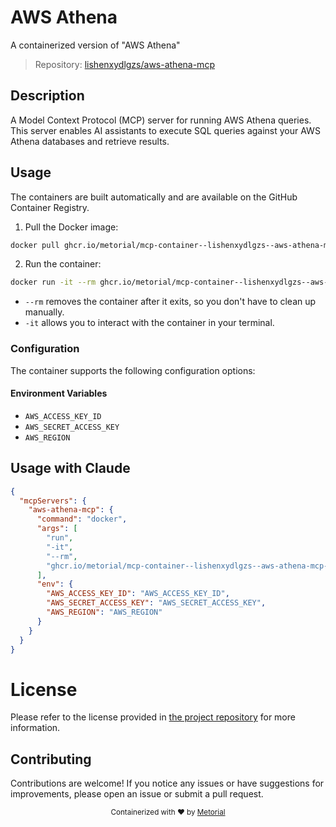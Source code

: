 
# AWS Athena

A containerized version of "AWS Athena"

> Repository: [lishenxydlgzs/aws-athena-mcp](https://github.com/lishenxydlgzs/aws-athena-mcp)

## Description

A Model Context Protocol (MCP) server for running AWS Athena queries. This server enables AI assistants to execute SQL queries against your AWS Athena databases and retrieve results.


## Usage

The containers are built automatically and are available on the GitHub Container Registry.

1. Pull the Docker image:

```bash
docker pull ghcr.io/metorial/mcp-container--lishenxydlgzs--aws-athena-mcp--aws-athena-mcp
```

2. Run the container:

```bash
docker run -it --rm ghcr.io/metorial/mcp-container--lishenxydlgzs--aws-athena-mcp--aws-athena-mcp 
```

- `--rm` removes the container after it exits, so you don't have to clean up manually.
- `-it` allows you to interact with the container in your terminal.


### Configuration

The container supports the following configuration options:




#### Environment Variables

- `AWS_ACCESS_KEY_ID`
- `AWS_SECRET_ACCESS_KEY`
- `AWS_REGION`




## Usage with Claude

```json
{
  "mcpServers": {
    "aws-athena-mcp": {
      "command": "docker",
      "args": [
        "run",
        "-it",
        "--rm",
        "ghcr.io/metorial/mcp-container--lishenxydlgzs--aws-athena-mcp--aws-athena-mcp"
      ],
      "env": {
        "AWS_ACCESS_KEY_ID": "AWS_ACCESS_KEY_ID",
        "AWS_SECRET_ACCESS_KEY": "AWS_SECRET_ACCESS_KEY",
        "AWS_REGION": "AWS_REGION"
      }
    }
  }
}
```

# License

Please refer to the license provided in [the project repository](https://github.com/lishenxydlgzs/aws-athena-mcp) for more information.

## Contributing

Contributions are welcome! If you notice any issues or have suggestions for improvements, please open an issue or submit a pull request.

<div align="center">
  <sub>Containerized with ❤️ by <a href="https://metorial.com">Metorial</a></sub>
</div>
  